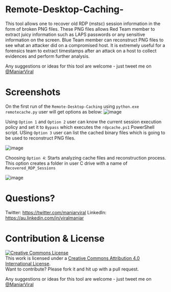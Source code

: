 # Remote-Desktop-Caching-
This tool allows one to recover old RDP (mstsc) session information in the form of broken PNG files. These PNG files allows Red Team member to extract juicy information such as LAPS passwords or any sensitive information on the screen. Blue Team member can reconstruct PNG files to see what an attacker did on a compromised host. It is extremely useful for a forensics team to extract timestamps after an attack on a host to collect evidences and perform further analysis.

Any suggestions or ideas for this tool are welcome - just tweet me on [@ManiarViral](https://twitter.com/maniarviral)

# Screenshots
On the first run of the `Remote-Desktop-Caching` using `python.exe remotecache.py` user will get options as below:
![image](https://user-images.githubusercontent.com/3501170/43398352-2e55ef68-944b-11e8-8467-60ab35a38095.png)

Using `Option 1` and `Option 2` user can know the current session execution policy and set it to `Bypass` which executes the `rdpcache.ps1` PowerShell script. USing `Option 3` user can list the cached binary files which is going to be used to reconstruct PNG files.

![image](https://user-images.githubusercontent.com/3501170/43397595-bada2b14-9448-11e8-8eba-2bc3d0efd853.png)

Choosing `Option 4`: Starts analyzing cache files and reconstruction process. This option creates a folder in user C drive with a name of `Recovered_RDP_Sessions`

![image](https://user-images.githubusercontent.com/3501170/43398692-2c76f718-944c-11e8-8b77-0ed263967e08.png)

# Questions?

Twitter: https://twitter.com/maniarviral
LinkedIn: https://au.linkedin.com/in/viralmaniar

# Contribution & License

<a rel="license" href="http://creativecommons.org/licenses/by/4.0/"><img alt="Creative Commons License" style="border-width:0" src="https://i.creativecommons.org/l/by/4.0/80x15.png" /></a><br />This work is licensed under a <a rel="license" href="http://creativecommons.org/licenses/by/4.0/">Creative Commons Attribution 4.0 International License</a>.</br>
Want to contribute? Please fork it and hit up with a pull request.

Any suggestions or ideas for this tool are welcome - just tweet me on [@ManiarViral](https://twitter.com/maniarviral)
